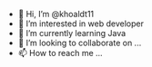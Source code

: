 - 👋 Hi, I’m @khoaldt11
- 👀 I’m interested in web developer
- 🌱 I’m currently learning Java
- 💞️ I’m looking to collaborate on ...
- 📫 How to reach me ...

<!---
khoaldt11/khoaldt11 is a ✨ special ✨ repository because its `README.md` (this file) appears on your GitHub profile.
You can click the Preview link to take a look at your changes.
--->
